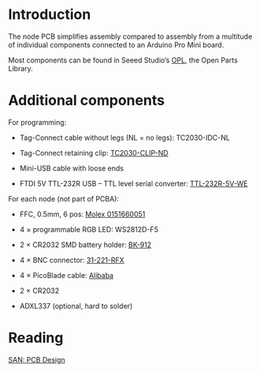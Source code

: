 Introduction
============

The node PCB simplifies assembly compared to assembly from a multitude of
individual components connected to an Arduino Pro Mini board.

Most components can be found in Seeed Studio’s [OPL][1], the Open Parts Library.


Additional components
=====================

For programming:

  * Tag-Connect cable without legs (NL = no legs): TC2030-IDC-NL
  
  * Tag-Connect retaining clip: ‎[TC2030-CLIP-ND‎][3]
  
  * Mini-USB cable with loose ends
  
  * FTDI 5V TTL-232R USB – TTL level serial converter: [TTL-232R-5V-WE][7]

For each node (not part of PCBA):
  
  * FFC, 0.5mm, 6 pos: [Molex 0151660051][8]
  
  * 4 × programmable RGB LED: WS2812D-F5
  
  * 2 × CR2032 SMD battery holder: [BK-912][4]
  
  * 4 × BNC connector: [31-221-RFX][5]
  
  * 4 × PicoBlade cable: [Alibaba][6]
  
  * 2 × CR2032
  
  * ADXL337 (optional, hard to solder)


Reading
=======

[SAN: PCB Design][2]


[1]: https://www.seeedstudio.com/opl.html
[2]: https://feklee.github.io/san/notes/db95a440-7520-4fa2-a001-c076d31a4e77/
[3]: https://www.digikey.de/short/pjm9zh
[4]: https://www.digikey.de/short/pjm9pw
[5]: https://www.digikey.de/short/pjm9pm
[6]: https://www.alibaba.com/product-detail/molex-picoblade-51021-1-25mm-pitch_60690837931.html
[7]: https://www.digikey.de/short/pjmbpr
[8]: https://www.digikey.de/short/pjmbw3
